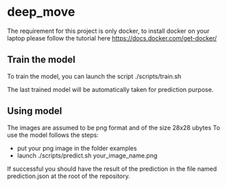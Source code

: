 # deep_move
The requirement for this project is only docker, to install docker on your laptop please follow the tutorial here https://docs.docker.com/get-docker/

## Train the model
To train the model, you can launch the script ./scripts/train.sh

The last trained model will be automatically taken for prediction purpose.

## Using model
The images are assumed to be png format and of the size 28x28 ubytes
To use the model follows the steps:
- put your png image in the folder examples
- launch ./scripts/predict.sh your_image_name.png

If successful you should have the result of the prediction in the file named prediction.json at the root of the repository.
